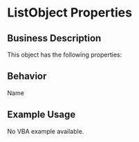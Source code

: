 # ListObject Properties

## Business Description
This object has the following properties:

## Behavior
Name

## Example Usage
No VBA example available.